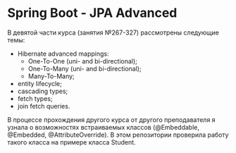 # Spring Boot - JPA Advanced

В девятой части курса (занятия №267-327) рассмотрены следующие темы:
- Hibernate advanced mappings:
  - One-To-One (uni- and bi-directional);
  - One-To-Many (uni- and bi-directional);
  - Many-To-Many;
- entity lifecycle;
- cascading types;
- fetch types;
- join fetch queries.

В процессе прохождения другого курса от другого преподавателя я узнала о возможностях встраиваемых
классов (@Embeddable, @Embedded, @AttributeOverride). В этом репозитории проверила работу такого класса на 
примере класса Student.